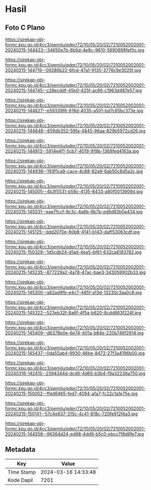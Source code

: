 # Hasil

## Foto C Plano

https://sirekap-obj-formc.kpu.go.id/4cc3/pemilu/pdpr/72/10/05/20/02/7210052002001-20240215-144433--34650e7b-6b5d-4e8c-9610-5890698fef0c.jpg

https://sirekap-obj-formc.kpu.go.id/4cc3/pemilu/pdpr/72/10/05/20/02/7210052002001-20240215-144719--09286b22-6fcd-47a1-9135-3776c9e3025f.jpg

https://sirekap-obj-formc.kpu.go.id/4cc3/pemilu/pdpr/72/10/05/20/02/7210052002001-20240215-144745--c28ecddf-45b0-425f-ac66-c1963d487e57.jpg

https://sirekap-obj-formc.kpu.go.id/4cc3/pemilu/pdpr/72/10/05/20/02/7210052002001-20240215-144827--e59339f6-618d-4035-a501-bd7c65bc373e.jpg

https://sirekap-obj-formc.kpu.go.id/4cc3/pemilu/pdpr/72/10/05/20/02/7210052002001-20240215-144848--859db352-59fa-4845-96aa-829b5972cd26.jpg

https://sirekap-obj-formc.kpu.go.id/4cc3/pemilu/pdpr/72/10/05/20/02/7210052002001-20240215-144913--5914e4f1-5cb7-4019-919b-1368fed4163a.jpg

https://sirekap-obj-formc.kpu.go.id/4cc3/pemilu/pdpr/72/10/05/20/02/7210052002001-20240215-144938--193f1ca9-cace-4c88-82a9-6ab50c8d5a2c.jpg

https://sirekap-obj-formc.kpu.go.id/4cc3/pemilu/pdpr/72/10/05/20/02/7210052002001-20240215-145005--4b3f5531-b58c-4135-8433-a80f0013909d.jpg

https://sirekap-obj-formc.kpu.go.id/4cc3/pemilu/pdpr/72/10/05/20/02/7210052002001-20240215-145031--eae7fccf-9c3c-4a8b-9b7b-ed6d83b0a434.jpg

https://sirekap-obj-formc.kpu.go.id/4cc3/pemilu/pdpr/72/10/05/20/02/7210052002001-20240215-145125--ddd2070e-60b8-4141-b143-daff53063cdf.jpg

https://sirekap-obj-formc.kpu.go.id/4cc3/pemilu/pdpr/72/10/05/20/02/7210052002001-20240215-150329--1d5cdb24-d1ad-4ea5-bf61-632ca8183782.jpg

https://sirekap-obj-formc.kpu.go.id/4cc3/pemilu/pdpr/72/10/05/20/02/7210052002001-20240215-145235--877229a2-4a78-47ac-bae3-343059902b33.jpg

https://sirekap-obj-formc.kpu.go.id/4cc3/pemilu/pdpr/72/10/05/20/02/7210052002001-20240215-145300--a62ad9fb-e4c7-485f-a13d-13230c3aa0c8.jpg

https://sirekap-obj-formc.kpu.go.id/4cc3/pemilu/pdpr/72/10/05/20/02/7210052002001-20240215-145322--523eb32f-8a6f-4f5a-b620-8cdd863f224f.jpg

https://sirekap-obj-formc.kpu.go.id/4cc3/pemilu/pdpr/72/10/05/20/02/7210052002001-20240215-145409--d6378e0e-6e74-401a-b84e-220b746f2614.jpg

https://sirekap-obj-formc.kpu.go.id/4cc3/pemilu/pdpr/72/10/05/20/02/7210052002001-20240215-145437--0da55ab4-9930-46be-8472-27f3a4196b00.jpg

https://sirekap-obj-formc.kpu.go.id/4cc3/pemilu/pdpr/72/10/05/20/02/7210052002001-20240316-142415--2394344d-dcd6-4d65-b3b4-f9a32239a750.jpg

https://sirekap-obj-formc.kpu.go.id/4cc3/pemilu/pdpr/72/10/05/20/02/7210052002001-20240215-150052--ffdd6465-fed7-4094-a1a7-fc22c1a1e75e.jpg

https://sirekap-obj-formc.kpu.go.id/4cc3/pemilu/pdpr/72/10/05/20/02/7210052002001-20240215-150141--57c4e837-315c-4c41-818c-720fe912f4a3.jpg

https://sirekap-obj-formc.kpu.go.id/4cc3/pemilu/pdpr/72/10/05/20/02/7210052002001-20240215-144558--96364d24-ed98-4dd9-b5c0-ebcc7f8d6fe7.jpg


## Metadata

| Key        | Value               |
| ---------- | ------------------- |
| Time Stamp | 2024-03-16 14:33:48 |
| Kode Dapil | 7201                |



